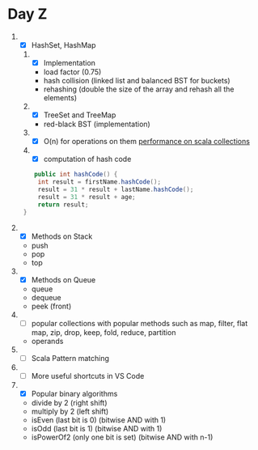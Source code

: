 # Day Z

1. - [x] HashSet, HashMap
   1. - [x] Implementation
      - load factor (0.75)
      - hash collision (linked list and balanced BST for buckets)
      - rehashing (double the size of the array and rehash all the elements)

   2. - [x] TreeSet and TreeMap
      - red-black BST (implementation)

   3. - [x] O(n) for operations on them
      [performance on scala collections](https://docs.scala-lang.org/overviews/collections-2.13/performance-characteristics.html)
   4. - [x] computation of hash code

   ```java
       public int hashCode() {
        int result = firstName.hashCode();
        result = 31 * result + lastName.hashCode();
        result = 31 * result + age;
        return result;
    }
   ```

2. - [x] Methods on Stack
   - push
   - pop
   - top

3. - [x] Methods on Queue
   - queue
   - dequeue
   - peek (front)

4. - [ ] popular collections with popular methods such as map, filter, flat map, zip, drop, keep, fold, reduce, partition
   - operands

5. - [ ] Scala Pattern matching

6. - [ ] More useful shortcuts in VS Code

7. - [x] Popular binary algorithms

   - divide by 2 (right shift)
   - multiply by 2 (left shift)
   - isEven (last bit is 0) (bitwise AND with 1)
   - isOdd (last bit is 1) (bitwise AND with 1)
   - isPowerOf2 (only one bit is set) (bitwise AND with n-1)
